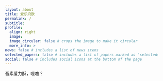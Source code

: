 ```yaml
---
layout: about
title: 爱乐府欧
permalink: /
subtitle: 
profile:
  align: right
  image: 
  image_circular: false # crops the image to make it circular
  more_info: >
news: false # includes a list of news items
selected_papers: false # includes a list of papers marked as "selected={true}"
social: false # includes social icons at the bottom of the page
---
```


吾素爱力酥，哩噜？

